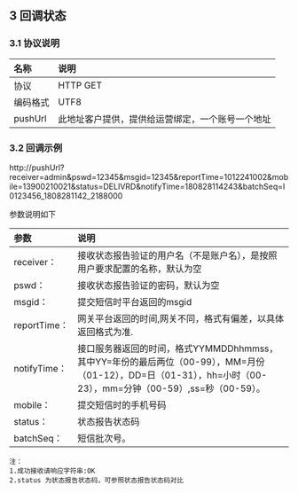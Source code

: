 
## 3 回调状态

### 3.1 协议说明

|名称|说明|
|:---|:---|
|协议|HTTP GET|
|编码格式|UTF8|
|pushUrl|此地址客户提供，提供给运营绑定，一个账号一个地址|

### 3.2 回调示例


http://pushUrl?receiver=admin&pswd=12345&msgid=12345&reportTime=1012241002&mobile=13900210021&status=DELIVRD&notifyTime=180828114243&batchSeq=I0123456_1808281142_2188000


参数说明如下

|参数|说明|
|:---|:---|
|receiver：|接收状态报告验证的用户名（不是账户名），是按照用户要求配置的名称，默认为空|
|pswd：|接收状态报告验证的密码，默认为空|
|msgid：|提交短信时平台返回的msgid|
|reportTime：|网关平台返回的时间,网关不同，格式有偏差，以具体返回格式为准.<br/>|
|notifyTime：|接口服务器返回的时间，格式YYMMDDhhmmss，其中YY=年份的最后两位（00-99），MM=月份（01-12），DD=日（01-31），hh=小时（00-23），mm=分钟（00-59）,ss=秒（00-59）。|
|mobile：|提交短信时的手机号码|
|status：|状态报告状态码|
|batchSeq：|短信批次号。|



```
注：
1.成功接收请响应字符串:OK
2.status 为状态报告状态码，可参照状态报告状态码对比
```

